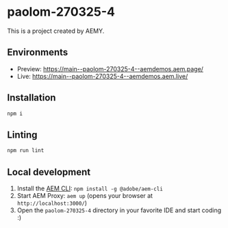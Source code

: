 # paolom-270325-4

This is a project created by AEMY.

## Environments

- Preview: https://main--paolom-270325-4--aemdemos.aem.page/
- Live: https://main--paolom-270325-4--aemdemos.aem.live/

## Installation

```sh
npm i
```

## Linting

```sh
npm run lint
```

## Local development

1. Install the [AEM CLI](https://github.com/adobe/helix-cli): `npm install -g @adobe/aem-cli`
1. Start AEM Proxy: `aem up` (opens your browser at `http://localhost:3000/`)
1. Open the `paolom-270325-4` directory in your favorite IDE and start coding :)
